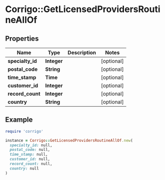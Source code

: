 # Corrigo::GetLicensedProvidersRoutineAllOf

## Properties

| Name | Type | Description | Notes |
| ---- | ---- | ----------- | ----- |
| **specialty_id** | **Integer** |  | [optional] |
| **postal_code** | **String** |  | [optional] |
| **time_stamp** | **Time** |  | [optional] |
| **customer_id** | **Integer** |  | [optional] |
| **record_count** | **Integer** |  | [optional] |
| **country** | **String** |  | [optional] |

## Example

```ruby
require 'corrigo'

instance = Corrigo::GetLicensedProvidersRoutineAllOf.new(
  specialty_id: null,
  postal_code: null,
  time_stamp: null,
  customer_id: null,
  record_count: null,
  country: null
)
```

